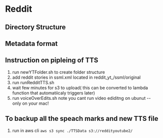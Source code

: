 # Reddit


## Directory Structure

## Metadata format

## Instruction on pipleing of TTS
1) run newYTFolder.sh to create folder structure
2) add reddit stories in ssml.xml located in reddit_yt_/ssml/original
3) run runRedditTTS.sh
4) wait few minutes for s3 to upload( this can be converted to lambda function that automatiicaly triggers later)
5) run voiceOverEdits.sh
note you cant run video ediditng on ubunut -- only on your mac!

## To backup all the speach marks and new TTS file
1) run in aws cli
    `aws s3 sync ./TTSData s3://reddityoutube2/`





